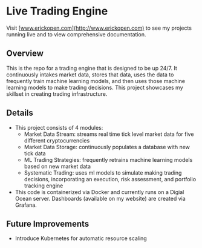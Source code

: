 # Live Trading Engine 
Visit [www.erickopen.com](http://www.erickopen.com) to see my projects running live and to view comprehensive documentation.  

## Overview  
This is the repo for a trading engine that is designed to be up 24/7. It continuously intakes market data, stores that data, uses the data to frequently train machine learning models, and then uses those machine learning models to make trading decisions. This project showcases my skillset in creating trading infrastructure.

## Details
- This project consists of 4 modules:
    - Market Data Stream: streams real time tick level market data for five different cryptocurrencies
    - Market Data Storage: continuously populates a database with new tick data
    - ML Trading Strategies: frequently retrains machine learning models based on new market data
    - Systematic Trading: uses ml models to simulate making trading decisions, incorporating an execution, risk assessment, and portfolio tracking engine
- This code is containerized via Docker and currently runs on a Digial Ocean server. Dashboards (available on my website) are created via Grafana.

## Future Improvements
- Introduce Kubernetes for automatic resource scaling